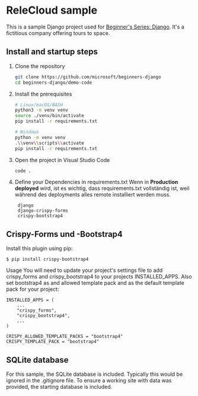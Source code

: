 # ReleCloud sample

This is a sample Django project used for [Beginner's Series: Django](https://aka.ms/BeginnersSeriesDjango). It's a fictitious company offering tours to space.

## Install and startup steps

1. Clone the repository

    ```bash
    git clone https://github.com/microsoft/beginners-django
    cd beginners-django/demo-code
    ```

1. Install the prerequisites

    ```bash
    # Linux/macOS/BASH
    python3 -m venv venv
    source ./venv/bin/activate
    pip install -r requirements.txt

    # Windows
    python -m venv venv
    .\\venv\\scripts\\activate
    pip install -r requirements.txt
    ```

1. Open the project in Visual Studio Code

    ```bash
    code .
    ```

2. Define your Dependencies in requirements.txt
   Wenn in **Production deployed** wird, ist es wichtig, dass requirements.txt vollständig ist, weil während des deployments alles remote installiert werden muss.

   
   ```
    django
    django-crispy-forms
    crispy-bootstrap4
   ```



## Crispy-Forms und -Bootstrap4

Install this plugin using pip:

    $ pip install crispy-bootstrap4
Usage
You will need to update your project's settings file to add crispy_forms and crispy_bootstrap4 to your projects INSTALLED_APPS. Also set bootstrap4 as and allowed template pack and as the default template pack for your project:

    INSTALLED_APPS = (
        ...
        "crispy_forms",
        "crispy_bootstrap4",
        ...
    )

    CRISPY_ALLOWED_TEMPLATE_PACKS = "bootstrap4"
    CRISPY_TEMPLATE_PACK = "bootstrap4"


## SQLite database

For this sample, the SQLite database is included. Typically this would be ignored in the .gitignore file. To ensure a working site with data was provided, the starting database is included.